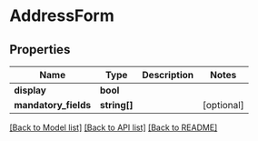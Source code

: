 # AddressForm

## Properties
Name | Type | Description | Notes
------------ | ------------- | ------------- | -------------
**display** | **bool** |  | 
**mandatory_fields** | **string[]** |  | [optional] 

[[Back to Model list]](../README.md#documentation-for-models) [[Back to API list]](../README.md#documentation-for-api-endpoints) [[Back to README]](../README.md)


